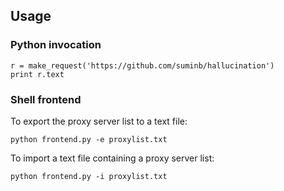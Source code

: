 Usage
-----

### Python invocation

    r = make_request('https://github.com/suminb/hallucination')
    print r.text

### Shell frontend

To export the proxy server list to a text file:

    python frontend.py -e proxylist.txt

To import a text file containing a proxy server list:

    python frontend.py -i proxylist.txt


